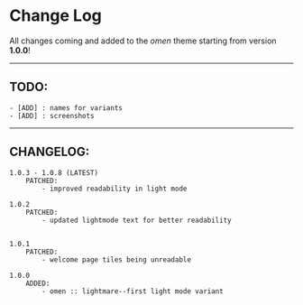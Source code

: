 # Change Log

All changes coming and added to the *omen* theme starting from version **1.0.0**!

<hr>

## TODO:

```
- [ADD] : names for variants
- [ADD] : screenshots
```

<hr>

## CHANGELOG:

```
1.0.3 - 1.0.8 (LATEST)
    PATCHED:
        - improved readability in light mode

1.0.2
    PATCHED:
        - updated lightmode text for better readability


1.0.1
    PATCHED:
        - welcome page tiles being unreadable

1.0.0
    ADDED:
        - omen :: lightmare--first light mode variant
```